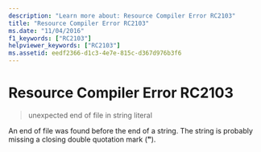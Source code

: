 ```yaml
---
description: "Learn more about: Resource Compiler Error RC2103"
title: "Resource Compiler Error RC2103"
ms.date: "11/04/2016"
f1_keywords: ["RC2103"]
helpviewer_keywords: ["RC2103"]
ms.assetid: eedf2366-d1c3-4e7e-815c-d367d976b3f6
---
```

# Resource Compiler Error RC2103

> unexpected end of file in string literal

An end of file was found before the end of a string. The string is probably missing a closing double quotation mark (**"**).
